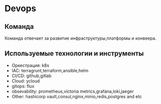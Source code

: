 # Devops

## Команда

Команда отвечает за развитие инфраструктуры,платформы и конвеера.

## Используемые технологии и инструменты

* Оркестрация: k8s
* IAC: terragrunt,terraform,ansible,helm
* CI/CD: github,gitlab
* Cloud: ycloud
* gitops: flux
* obsevability: prometheus,victoria metrics,grafana,loki,jaeger
* Other: hashicorp vault,consul,nginx,minio,redis,postgres and etc
